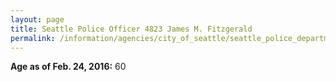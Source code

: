 ```yaml
---
layout: page
title: Seattle Police Officer 4823 James M. Fitzgerald
permalink: /information/agencies/city_of_seattle/seattle_police_department/copbook/4823/
---
```


**Age as of Feb. 24, 2016:** 60

